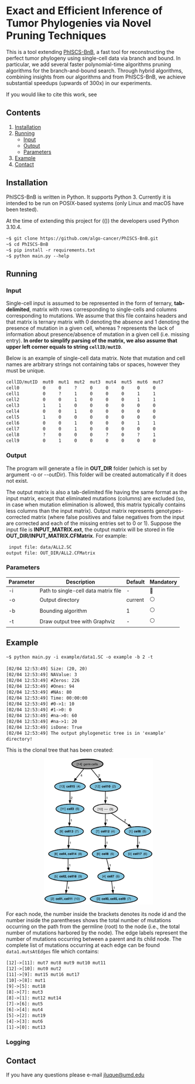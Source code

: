 # Exact and Efficient Inference of Tumor Phylogenies via Novel Pruning Techniques

This is a tool extending [PhISCS-BnB](https://github.com/algo-cancer/PhISCS-BnB.git), a fast tool for reconstructing the perfect tumor phylogeny using single-cell data via branch and bound. In particular, we add several faster polynomial-time algorithms pruning algorithms for the branch-and-bound search. Through hybrid algorithms, combining insights from our algorithms and from PhISCS-BnB, we achieve substantial speedups (upwards of 300x) in our experiments.

<!-- TODO: Add bibtex reference -->
If you would like to cite this work, see

## Contents
  1. [Installation](#installation)
  2. [Running](#running)
     * [Input](#input)
     * [Output](#output)
     * [Parameters](#parameters)
  3. [Example](#example)
  4. [Contact](#contact)

<a name="installation"></a>
## Installation
PhISCS-BnB is written in Python. It supports Python 3. Currently it is intended to be run on POSIX-based systems (only Linux and macOS have been tested).  

<!-- TODO: insert title -->
At the time of extending this project for (()) the developers used Python 3.10.4. 

<!-- TODO: update requirements file  -->
<!-- TODO: update repo name below file  -->
```console
~$ git clone https://github.com/algo-cancer/PhISCS-BnB.git
~$ cd PhISCS-BnB
~$ pip install -r requirements.txt
~$ python main.py --help
```

<a name="running"></a>
## Running

<a name="input"></a>

<!-- TODO: Cython instructions -->

### Input

Single-cell input is assumed to be represented in the form of ternary, __tab-delimited__, matrix with rows corresponding to single-cells and columns corresponding to mutations. We assume that this file contains headers and that matrix is ternary matrix with 0 denoting the absence and 1 denoting the presence of mutation in a given cell, whereas ? represents the lack of information about presence/absence of mutation in a given cell (i.e. missing entry). __In order to simplify parsing of the matrix, we also assume that upper left corner equals to string `cellID/mutID`__.

Below is an example of single-cell data matrix. Note that mutation and cell names are arbitrary strings not containing tabs or spaces, however they must be unique.
```
cellID/mutID  mut0  mut1  mut2  mut3  mut4  mut5  mut6  mut7
cell0         0     0     ?     0     0     0     0     0
cell1         0     ?     1     0     0     0     1     1
cell2         0     0     1     0     0     0     1     1
cell3         1     1     0     0     0     0     0     0
cell4         0     0     1     0     0     0     0     0
cell5         1     0     0     0     0     0     0     0
cell6         0     0     1     0     0     0     1     1
cell7         0     0     1     0     0     0     0     0
cell8         ?     0     0     0     ?     0     ?     1
cell9         0     1     0     0     0     0     0     0
```

<a name="output"></a>
### Output
The program will generate a file in **OUT_DIR** folder (which is set by argument -o or --outDir). This folder will be created automatically if it does not exist.

The output matrix is also a tab-delimited file having the same format as the input matrix, except that eliminated mutations (columns) are excluded (so, in case when mutation elimination is allowed, this matrix typically contains less columns than the input matrix). Output matrix represents genotypes-corrected matrix (where false positives and false negatives from the input are corrected and each of the missing entries set to 0 or 1). Suppose the input file is **INPUT_MATRIX.ext**, the output matrix will be stored in file **OUT_DIR/INPUT_MATRIX.CFMatrix**. For example:
```
 input file: data/ALL2.SC
output file: OUT_DIR/ALL2.CFMatrix
```

<a name="parameters"></a>
### Parameters
| Parameter  | Description                              | Default  | Mandatory      |
|------------|------------------------------------------|----------|----------------|
| -i         | Path to single-cell data matrix file     | -        | :radio_button: |
| -o         | Output directory                         | current  | :white_circle: |
| -b         | Bounding algorithm                       | 1        | :white_circle: |
| -t         | Draw output tree with Graphviz           | -        | :white_circle: |

<a name="example"></a>
## Example

```console
~$ python main.py -i example/data1.SC -o example -b 2 -t

[02/04 12:53:49] Size: (20, 20)
[02/04 12:53:49] NAValue: 3
[02/04 12:53:49] #Zeros: 226
[02/04 12:53:49] #Ones: 94
[02/04 12:53:49] #NAs: 80
[02/04 12:53:49] Time: 00:00:00
[02/04 12:53:49] #0->1: 10
[02/04 12:53:49] #1->0: 0
[02/04 12:53:49] #na->0: 60
[02/04 12:53:49] #na->1: 20
[02/04 12:53:49] isDone: True
[02/04 12:53:49] The output phylogenetic tree is in 'example' directory!
```

This is the clonal tree that has been created:
<p align="center">
  <img src="example/data1.png" height="400">
</p>

For each node, the number inside the brackets denotes its node id and the number inside the parentheses shows the total number of mutations occurring on the path from the germline (root) to the node (i.e., the total number of mutations harbored by the node). The edge labels represent the number of mutations occurring between a parent and its child node. The complete list of mutations occurring at each edge can be found `data1.mutsAtEdges` file which contains:

```
[12]->[11]: mut7 mut8 mut9 mut10 mut11
[12]->[10]: mut0 mut2
[11]->[9]: mut15 mut16 mut17
[10]->[8]: mut1
[9]->[5]: mut18
[8]->[7]: mut3
[8]->[1]: mut12 mut14
[7]->[6]: mut5
[6]->[4]: mut4
[5]->[2]: mut19
[4]->[3]: mut6
[1]->[0]: mut13

```

<a name="contact"></a>

### Logging 
<!-- TODO: Fill in -->

## Contact
If you have any questions please e-mail jluque@umd.edu
